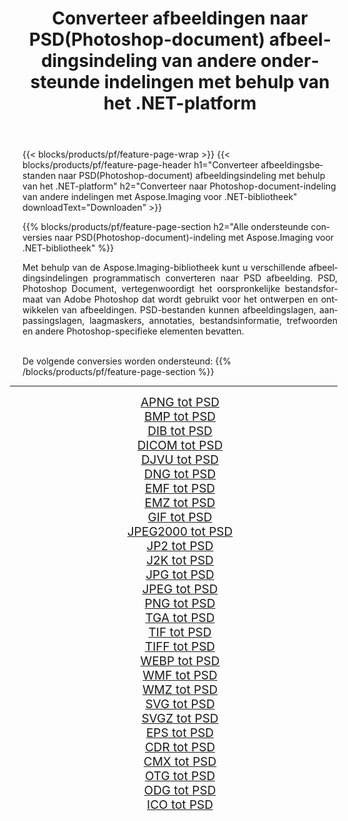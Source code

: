 ﻿---
title: Converteer afbeeldingen naar PSD(Photoshop-document) afbeeldingsindeling van andere ondersteunde indelingen met behulp van het .NET-platform 
weight: 3920
url: /nl/net/conversion/to/psd/ 
lang: nl
langdirlevel: 2
locales: zh-hans,ja,it,ru,de,es,fr,nl,id,lt,pl,pt,vi,tr,ko,zh-hant,ar,hi,th,sv,cs,uk,he
description: Met Aspose.Imaging voor .NET-bibliotheek is het eenvoudig om te converteren naar PSD(Photoshop-document) vanuit andere ondersteunde afbeeldingsindelingen
---

{{< blocks/products/pf/feature-page-wrap >}}
{{< blocks/products/pf/feature-page-header h1="Converteer afbeeldingsbestanden naar PSD(Photoshop-document) afbeeldingsindeling met behulp van het .NET-platform" h2="Converteer naar Photoshop-document-indeling van andere indelingen met Aspose.Imaging voor .NET-bibliotheek" downloadText="Downloaden" >}}


{{% blocks/products/pf/feature-page-section  h2="Alle ondersteunde conversies naar PSD(Photoshop-document)-indeling met Aspose.Imaging voor .NET-bibliotheek" %}}
<p align=justify>Met behulp van de Aspose.Imaging-bibliotheek kunt u verschillende afbeeldingsindelingen programmatisch converteren naar PSD afbeelding. PSD, Photoshop Document, vertegenwoordigt het oorspronkelijke bestandsformaat van Adobe Photoshop dat wordt gebruikt voor het ontwerpen en ontwikkelen van afbeeldingen. PSD-bestanden kunnen afbeeldingslagen, aanpassingslagen, laagmaskers, annotaties, bestandsinformatie, trefwoorden en andere Photoshop-specifieke elementen bevatten.</p>
<br/>
De volgende conversies worden ondersteund:
{{% /blocks/products/pf/feature-page-section %}}
<div class="container-fluid productfamilypage bg-gray">
    <div class="convertypes bg-gray agp-content section">
        <div class="container">
		<hr style="margin-left:-20px;"/>
		<div class="row other-converters" style="gap: 10px;font-size: 19px;text-align:center;">
		    <div class='col-md-2 other-converter remove-lp remove-rp'><a href="/imaging/nl/net/conversion/apng-to-psd/" style="padding:15px;">APNG tot PSD</a></div>
<div class='col-md-2 other-converter remove-lp remove-rp'><a href="/imaging/nl/net/conversion/bmp-to-psd/" style="padding:15px;">BMP tot PSD</a></div>
<div class='col-md-2 other-converter remove-lp remove-rp'><a href="/imaging/nl/net/conversion/dib-to-psd/" style="padding:15px;">DIB tot PSD</a></div>
<div class='col-md-2 other-converter remove-lp remove-rp'><a href="/imaging/nl/net/conversion/dicom-to-psd/" style="padding:15px;">DICOM tot PSD</a></div>
<div class='col-md-2 other-converter remove-lp remove-rp'><a href="/imaging/nl/net/conversion/djvu-to-psd/" style="padding:15px;">DJVU tot PSD</a></div>
<div class='col-md-2 other-converter remove-lp remove-rp'><a href="/imaging/nl/net/conversion/dng-to-psd/" style="padding:15px;">DNG tot PSD</a></div>
<div class='col-md-2 other-converter remove-lp remove-rp'><a href="/imaging/nl/net/conversion/emf-to-psd/" style="padding:15px;">EMF tot PSD</a></div>
<div class='col-md-2 other-converter remove-lp remove-rp'><a href="/imaging/nl/net/conversion/emz-to-psd/" style="padding:15px;">EMZ tot PSD</a></div>
<div class='col-md-2 other-converter remove-lp remove-rp'><a href="/imaging/nl/net/conversion/gif-to-psd/" style="padding:15px;">GIF tot PSD</a></div>
<div class='col-md-2 other-converter remove-lp remove-rp'><a href="/imaging/nl/net/conversion/jpeg2000-to-psd/" style="padding:15px;">JPEG2000 tot PSD</a></div>
<div class='col-md-2 other-converter remove-lp remove-rp'><a href="/imaging/nl/net/conversion/jp2-to-psd/" style="padding:15px;">JP2 tot PSD</a></div>
<div class='col-md-2 other-converter remove-lp remove-rp'><a href="/imaging/nl/net/conversion/j2k-to-psd/" style="padding:15px;">J2K tot PSD</a></div>
<div class='col-md-2 other-converter remove-lp remove-rp'><a href="/imaging/nl/net/conversion/jpg-to-psd/" style="padding:15px;">JPG tot PSD</a></div>
<div class='col-md-2 other-converter remove-lp remove-rp'><a href="/imaging/nl/net/conversion/jpeg-to-psd/" style="padding:15px;">JPEG tot PSD</a></div>
<div class='col-md-2 other-converter remove-lp remove-rp'><a href="/imaging/nl/net/conversion/png-to-psd/" style="padding:15px;">PNG tot PSD</a></div>
<div class='col-md-2 other-converter remove-lp remove-rp'><a href="/imaging/nl/net/conversion/tga-to-psd/" style="padding:15px;">TGA tot PSD</a></div>
<div class='col-md-2 other-converter remove-lp remove-rp'><a href="/imaging/nl/net/conversion/tif-to-psd/" style="padding:15px;">TIF tot PSD</a></div>
<div class='col-md-2 other-converter remove-lp remove-rp'><a href="/imaging/nl/net/conversion/tiff-to-psd/" style="padding:15px;">TIFF tot PSD</a></div>
<div class='col-md-2 other-converter remove-lp remove-rp'><a href="/imaging/nl/net/conversion/webp-to-psd/" style="padding:15px;">WEBP tot PSD</a></div>
<div class='col-md-2 other-converter remove-lp remove-rp'><a href="/imaging/nl/net/conversion/wmf-to-psd/" style="padding:15px;">WMF tot PSD</a></div>
<div class='col-md-2 other-converter remove-lp remove-rp'><a href="/imaging/nl/net/conversion/wmz-to-psd/" style="padding:15px;">WMZ tot PSD</a></div>
<div class='col-md-2 other-converter remove-lp remove-rp'><a href="/imaging/nl/net/conversion/svg-to-psd/" style="padding:15px;">SVG tot PSD</a></div>
<div class='col-md-2 other-converter remove-lp remove-rp'><a href="/imaging/nl/net/conversion/svgz-to-psd/" style="padding:15px;">SVGZ tot PSD</a></div>
<div class='col-md-2 other-converter remove-lp remove-rp'><a href="/imaging/nl/net/conversion/eps-to-psd/" style="padding:15px;">EPS tot PSD</a></div>
<div class='col-md-2 other-converter remove-lp remove-rp'><a href="/imaging/nl/net/conversion/cdr-to-psd/" style="padding:15px;">CDR tot PSD</a></div>
<div class='col-md-2 other-converter remove-lp remove-rp'><a href="/imaging/nl/net/conversion/cmx-to-psd/" style="padding:15px;">CMX tot PSD</a></div>
<div class='col-md-2 other-converter remove-lp remove-rp'><a href="/imaging/nl/net/conversion/otg-to-psd/" style="padding:15px;">OTG tot PSD</a></div>
<div class='col-md-2 other-converter remove-lp remove-rp'><a href="/imaging/nl/net/conversion/odg-to-psd/" style="padding:15px;">ODG tot PSD</a></div>
<div class='col-md-2 other-converter remove-lp remove-rp'><a href="/imaging/nl/net/conversion/ico-to-psd/" style="padding:15px;">ICO tot PSD</a></div>
                </div>
        </div>
    </div>
</div>
<br/>

